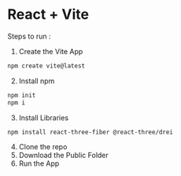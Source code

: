 # React + Vite
Steps to run :

1. Create the Vite App
```bash
npm create vite@latest
```
2. Install npm
```bash
npm init
npm i
```
3. Install Libraries
```bash
npm install react-three-fiber @react-three/drei
```
4. Clone the repo 
5. Download the Public Folder
6. Run the App
